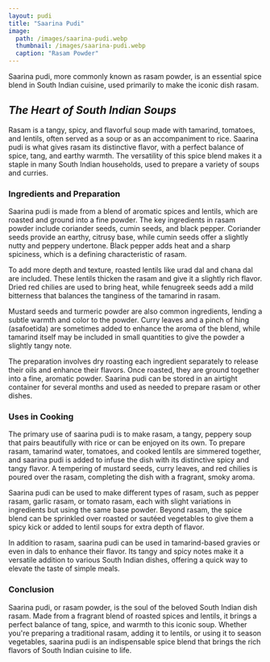```yaml
---
layout: pudi
title: "Saarina Pudi"
image:
  path: /images/saarina-pudi.webp
  thumbnail: /images/saarina-pudi.webp
  caption: "Rasam Powder"
---
```


Saarina pudi, more commonly known as rasam powder, is an essential spice blend in South Indian cuisine, used primarily to make the iconic dish rasam.

## _The Heart of South Indian Soups_

Rasam is a tangy, spicy, and flavorful soup made with tamarind, tomatoes, and lentils, often served as a soup or as an accompaniment to rice. Saarina pudi is what gives rasam its distinctive flavor, with a perfect balance of spice, tang, and earthy warmth. The versatility of this spice blend makes it a staple in many South Indian households, used to prepare a variety of soups and curries.

### Ingredients and Preparation

Saarina pudi is made from a blend of aromatic spices and lentils, which are roasted and ground into a fine powder. The key ingredients in rasam powder include coriander seeds, cumin seeds, and black pepper. Coriander seeds provide an earthy, citrusy base, while cumin seeds offer a slightly nutty and peppery undertone. Black pepper adds heat and a sharp spiciness, which is a defining characteristic of rasam.

To add more depth and texture, roasted lentils like urad dal and chana dal are included. These lentils thicken the rasam and give it a slightly rich flavor. Dried red chilies are used to bring heat, while fenugreek seeds add a mild bitterness that balances the tanginess of the tamarind in rasam.

Mustard seeds and turmeric powder are also common ingredients, lending a subtle warmth and color to the powder. Curry leaves and a pinch of hing (asafoetida) are sometimes added to enhance the aroma of the blend, while tamarind itself may be included in small quantities to give the powder a slightly tangy note.

The preparation involves dry roasting each ingredient separately to release their oils and enhance their flavors. Once roasted, they are ground together into a fine, aromatic powder. Saarina pudi can be stored in an airtight container for several months and used as needed to prepare rasam or other dishes.

### Uses in Cooking

The primary use of saarina pudi is to make rasam, a tangy, peppery soup that pairs beautifully with rice or can be enjoyed on its own. To prepare rasam, tamarind water, tomatoes, and cooked lentils are simmered together, and saarina pudi is added to infuse the dish with its distinctive spicy and tangy flavor. A tempering of mustard seeds, curry leaves, and red chilies is poured over the rasam, completing the dish with a fragrant, smoky aroma.

Saarina pudi can be used to make different types of rasam, such as pepper rasam, garlic rasam, or tomato rasam, each with slight variations in ingredients but using the same base powder. Beyond rasam, the spice blend can be sprinkled over roasted or sautéed vegetables to give them a spicy kick or added to lentil soups for extra depth of flavor.

In addition to rasam, saarina pudi can be used in tamarind-based gravies or even in dals to enhance their flavor. Its tangy and spicy notes make it a versatile addition to various South Indian dishes, offering a quick way to elevate the taste of simple meals.

### Conclusion

Saarina pudi, or rasam powder, is the soul of the beloved South Indian dish rasam. Made from a fragrant blend of roasted spices and lentils, it brings a perfect balance of tang, spice, and warmth to this iconic soup. Whether you're preparing a traditional rasam, adding it to lentils, or using it to season vegetables, saarina pudi is an indispensable spice blend that brings the rich flavors of South Indian cuisine to life.
